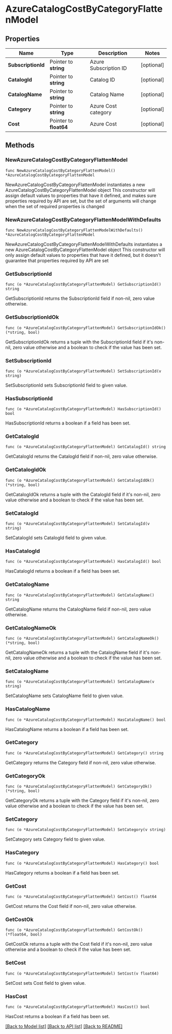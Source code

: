# AzureCatalogCostByCategoryFlattenModel

## Properties

Name | Type | Description | Notes
------------ | ------------- | ------------- | -------------
**SubscriptionId** | Pointer to **string** | Azure Subscription ID | [optional] 
**CatalogId** | Pointer to **string** | Catalog ID | [optional] 
**CatalogName** | Pointer to **string** | Catalog Name | [optional] 
**Category** | Pointer to **string** | Azure Cost category | [optional] 
**Cost** | Pointer to **float64** | Azure Cost | [optional] 

## Methods

### NewAzureCatalogCostByCategoryFlattenModel

`func NewAzureCatalogCostByCategoryFlattenModel() *AzureCatalogCostByCategoryFlattenModel`

NewAzureCatalogCostByCategoryFlattenModel instantiates a new AzureCatalogCostByCategoryFlattenModel object
This constructor will assign default values to properties that have it defined,
and makes sure properties required by API are set, but the set of arguments
will change when the set of required properties is changed

### NewAzureCatalogCostByCategoryFlattenModelWithDefaults

`func NewAzureCatalogCostByCategoryFlattenModelWithDefaults() *AzureCatalogCostByCategoryFlattenModel`

NewAzureCatalogCostByCategoryFlattenModelWithDefaults instantiates a new AzureCatalogCostByCategoryFlattenModel object
This constructor will only assign default values to properties that have it defined,
but it doesn't guarantee that properties required by API are set

### GetSubscriptionId

`func (o *AzureCatalogCostByCategoryFlattenModel) GetSubscriptionId() string`

GetSubscriptionId returns the SubscriptionId field if non-nil, zero value otherwise.

### GetSubscriptionIdOk

`func (o *AzureCatalogCostByCategoryFlattenModel) GetSubscriptionIdOk() (*string, bool)`

GetSubscriptionIdOk returns a tuple with the SubscriptionId field if it's non-nil, zero value otherwise
and a boolean to check if the value has been set.

### SetSubscriptionId

`func (o *AzureCatalogCostByCategoryFlattenModel) SetSubscriptionId(v string)`

SetSubscriptionId sets SubscriptionId field to given value.

### HasSubscriptionId

`func (o *AzureCatalogCostByCategoryFlattenModel) HasSubscriptionId() bool`

HasSubscriptionId returns a boolean if a field has been set.

### GetCatalogId

`func (o *AzureCatalogCostByCategoryFlattenModel) GetCatalogId() string`

GetCatalogId returns the CatalogId field if non-nil, zero value otherwise.

### GetCatalogIdOk

`func (o *AzureCatalogCostByCategoryFlattenModel) GetCatalogIdOk() (*string, bool)`

GetCatalogIdOk returns a tuple with the CatalogId field if it's non-nil, zero value otherwise
and a boolean to check if the value has been set.

### SetCatalogId

`func (o *AzureCatalogCostByCategoryFlattenModel) SetCatalogId(v string)`

SetCatalogId sets CatalogId field to given value.

### HasCatalogId

`func (o *AzureCatalogCostByCategoryFlattenModel) HasCatalogId() bool`

HasCatalogId returns a boolean if a field has been set.

### GetCatalogName

`func (o *AzureCatalogCostByCategoryFlattenModel) GetCatalogName() string`

GetCatalogName returns the CatalogName field if non-nil, zero value otherwise.

### GetCatalogNameOk

`func (o *AzureCatalogCostByCategoryFlattenModel) GetCatalogNameOk() (*string, bool)`

GetCatalogNameOk returns a tuple with the CatalogName field if it's non-nil, zero value otherwise
and a boolean to check if the value has been set.

### SetCatalogName

`func (o *AzureCatalogCostByCategoryFlattenModel) SetCatalogName(v string)`

SetCatalogName sets CatalogName field to given value.

### HasCatalogName

`func (o *AzureCatalogCostByCategoryFlattenModel) HasCatalogName() bool`

HasCatalogName returns a boolean if a field has been set.

### GetCategory

`func (o *AzureCatalogCostByCategoryFlattenModel) GetCategory() string`

GetCategory returns the Category field if non-nil, zero value otherwise.

### GetCategoryOk

`func (o *AzureCatalogCostByCategoryFlattenModel) GetCategoryOk() (*string, bool)`

GetCategoryOk returns a tuple with the Category field if it's non-nil, zero value otherwise
and a boolean to check if the value has been set.

### SetCategory

`func (o *AzureCatalogCostByCategoryFlattenModel) SetCategory(v string)`

SetCategory sets Category field to given value.

### HasCategory

`func (o *AzureCatalogCostByCategoryFlattenModel) HasCategory() bool`

HasCategory returns a boolean if a field has been set.

### GetCost

`func (o *AzureCatalogCostByCategoryFlattenModel) GetCost() float64`

GetCost returns the Cost field if non-nil, zero value otherwise.

### GetCostOk

`func (o *AzureCatalogCostByCategoryFlattenModel) GetCostOk() (*float64, bool)`

GetCostOk returns a tuple with the Cost field if it's non-nil, zero value otherwise
and a boolean to check if the value has been set.

### SetCost

`func (o *AzureCatalogCostByCategoryFlattenModel) SetCost(v float64)`

SetCost sets Cost field to given value.

### HasCost

`func (o *AzureCatalogCostByCategoryFlattenModel) HasCost() bool`

HasCost returns a boolean if a field has been set.


[[Back to Model list]](../README.md#documentation-for-models) [[Back to API list]](../README.md#documentation-for-api-endpoints) [[Back to README]](../README.md)


